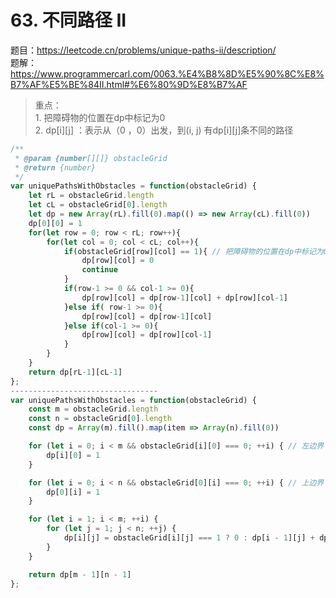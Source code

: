 # 63. 不同路径 II

题目：https://leetcode.cn/problems/unique-paths-ii/description/      
题解：https://www.programmercarl.com/0063.%E4%B8%8D%E5%90%8C%E8%B7%AF%E5%BE%84II.html#%E6%80%9D%E8%B7%AF        

> 重点：        
    1. 把障碍物的位置在dp中标记为0        
    2. dp[i][j] ：表示从（0 ，0）出发，到(i, j) 有dp[i][j]条不同的路径         


```js
/**
 * @param {number[][]} obstacleGrid
 * @return {number}
 */
var uniquePathsWithObstacles = function(obstacleGrid) {
    let rL = obstacleGrid.length
    let cL = obstacleGrid[0].length
    let dp = new Array(rL).fill(0).map(() => new Array(cL).fill(0))
    dp[0][0] = 1
    for(let row = 0; row < rL; row++){
        for(let col = 0; col < cL; col++){
            if(obstacleGrid[row][col] == 1){ // 把障碍物的位置在dp中标记为0        
                dp[row][col] = 0 
                continue 
            }
            if(row-1 >= 0 && col-1 >= 0){
                dp[row][col] = dp[row-1][col] + dp[row][col-1]
            }else if( row-1 >= 0){ 
                dp[row][col] = dp[row-1][col] 
            }else if(col-1 >= 0){ 
                dp[row][col] = dp[row][col-1]
            }
        }
    }
    return dp[rL-1][cL-1]
};
---------------------------------
var uniquePathsWithObstacles = function(obstacleGrid) {
    const m = obstacleGrid.length
    const n = obstacleGrid[0].length
    const dp = Array(m).fill().map(item => Array(n).fill(0))

    for (let i = 0; i < m && obstacleGrid[i][0] === 0; ++i) { // 左边界 
        dp[i][0] = 1
    }

    for (let i = 0; i < n && obstacleGrid[0][i] === 0; ++i) { // 上边界 
        dp[0][i] = 1
    }

    for (let i = 1; i < m; ++i) {
        for (let j = 1; j < n; ++j) {
            dp[i][j] = obstacleGrid[i][j] === 1 ? 0 : dp[i - 1][j] + dp[i][j - 1]
        }
    }

    return dp[m - 1][n - 1]
};

```